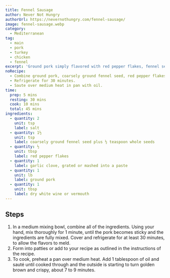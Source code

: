 ```yaml
---
title: Fennel Sausage
author: Never Not Hungry
authorUrl: https://nevernothungry.com/fennel-sausage/
image: fennel-sausage.webp
category:
  - Mediterranean
tag:
  - main
  - pork
  - turkey
  - chicken
  - fennel
excerpt: 'Ground pork simply flavored with red pepper flakes, fennel seed and garlic! Perfect for adding to any recipe (especially Italian recipes) that call for sausage!'
noRecipe:
  - Combine ground pork, coarsely ground fennel seed, red pepper flakes, minced garlic clove, salt.
  - Refrigerate for 30 minutes.
  - Saute over medium heat in pan with oil.
time:
  prep: 5 mins
  resting: 30 mins
  cook: 10 mins
  total: 45 mins
ingredients:
  - quantity: 2
    unit: tsp
    label: salt
  - quantity: 1½
    unit: tsp
    label: coarsely ground fennel seed plus ½ teaspoon whole seeds
  - quantity: ½
    unit: tbsp
    label: red pepper flakes
  - quantity: 1
    label: garlic clove, grated or mashed into a paste
  - quantity: 1
    unit: lb
    label: ground pork
  - quantity: 1
    unit: tbsp
    label: dry white wine or vermouth
---
```


## Steps

1. In a medium mixing bowl, combine all of the ingredients. Using your hand, mix thoroughly for 1 minute, until the pork becomes sticky and the ingredients are fully mixed. Cover and refrigerate for at least 30 minutes, to allow the flavors to meld.
2. Form into patties or add to your recipe as outlined in the instructions of the recipe.
3. To cook, preheat a pan over medium heat. Add 1 tablespoon of oil and sauté until cooked through and the outside is starting to turn golden brown and crispy, about 7 to 9 minutes.
